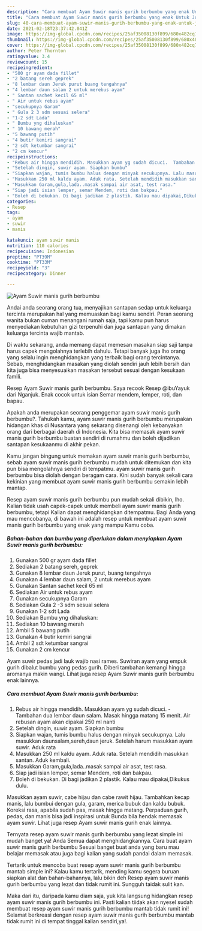 ```yaml
---
description: "Cara membuat Ayam Suwir manis gurih berbumbu yang enak Untuk Jualan"
title: "Cara membuat Ayam Suwir manis gurih berbumbu yang enak Untuk Jualan"
slug: 40-cara-membuat-ayam-suwir-manis-gurih-berbumbu-yang-enak-untuk-jualan
date: 2021-02-18T23:37:42.041Z
image: https://img-global.cpcdn.com/recipes/25af35008130f899/680x482cq70/ayam-suwir-manis-gurih-berbumbu-foto-resep-utama.jpg
thumbnail: https://img-global.cpcdn.com/recipes/25af35008130f899/680x482cq70/ayam-suwir-manis-gurih-berbumbu-foto-resep-utama.jpg
cover: https://img-global.cpcdn.com/recipes/25af35008130f899/680x482cq70/ayam-suwir-manis-gurih-berbumbu-foto-resep-utama.jpg
author: Peter Thornton
ratingvalue: 3.4
reviewcount: 15
recipeingredient:
- "500 gr ayam dada fillet"
- "2 batang sereh geprek"
- "8 lembar daun Jeruk purut buang tengahnya"
- "4 lembar daun salam 2 untuk merebus ayam"
- " Santan sachet kecil 65 ml"
- " Air untuk rebus ayam"
- "secukupnya Garam"
- " Gula 2 3 sdm sesuai selera"
- "1-2 sdt Lada"
- " Bumbu yng dihaluskan"
- " 10 bawang merah"
- "5 bawang putih"
- "4 butir kemiri sangrai"
- "2 sdt ketumbar sangrai"
- "2 cm kencur"
recipeinstructions:
- "Rebus air hingga mendidih. Masukkan ayam yg sudah dicuci.  Tambahan dua lembar daun salam. Masak hingga matang 15 menit. Air rebusan ayam akan dipakai 250 ml nanti"
- "Setelah dingin, suwir ayam. Siapkan bumbu"
- "Siapkan wajan, tumis bumbu halus dengan minyak secukupnya. Lalu masukkan daunsalam,sereh,daun jeruk. Setelah harum masukkan ayam suwir. Aduk rata"
- "Masukkan 250 ml kaldu ayam. Aduk rata. Setelah mendidih masukkan santan. Aduk kembali."
- "Masukkan Garam,gula,lada..masak sampai air asat, test rasa."
- "Siap jadi isian lemper, semar Mendem, roti dan bakpau."
- "Boleh di bekukan. Di bagi jadikan 2 plastik. Kalau mau dipakai,Dikukus dulu."
categories:
- Resep
tags:
- ayam
- suwir
- manis

katakunci: ayam suwir manis 
nutrition: 110 calories
recipecuisine: Indonesian
preptime: "PT39M"
cooktime: "PT33M"
recipeyield: "3"
recipecategory: Dinner

---
```



![Ayam Suwir manis gurih berbumbu](https://img-global.cpcdn.com/recipes/25af35008130f899/680x482cq70/ayam-suwir-manis-gurih-berbumbu-foto-resep-utama.jpg)

Andai anda seorang orang tua, menyajikan santapan sedap untuk keluarga tercinta merupakan hal yang memuaskan bagi kamu sendiri. Peran seorang  wanita bukan cuman menangani rumah saja, tapi kamu pun harus menyediakan kebutuhan gizi terpenuhi dan juga santapan yang dimakan keluarga tercinta wajib mantab.

Di waktu  sekarang, anda memang dapat memesan masakan siap saji tanpa harus capek mengolahnya terlebih dahulu. Tetapi banyak juga lho orang yang selalu ingin menghidangkan yang terbaik bagi orang tercintanya. Sebab, menghidangkan masakan yang diolah sendiri jauh lebih bersih dan kita juga bisa menyesuaikan masakan tersebut sesuai dengan kesukaan famili. 

Resep Ayam Suwir manis gurih berbumbu. Saya recook Resep @ibuYayuk dari Nganjuk. Enak cocok untuk isian Semar mendem, lemper, roti, dan bapau.

Apakah anda merupakan seorang penggemar ayam suwir manis gurih berbumbu?. Tahukah kamu, ayam suwir manis gurih berbumbu merupakan hidangan khas di Nusantara yang sekarang disenangi oleh kebanyakan orang dari berbagai daerah di Indonesia. Kita bisa memasak ayam suwir manis gurih berbumbu buatan sendiri di rumahmu dan boleh dijadikan santapan kesukaanmu di akhir pekan.

Kamu jangan bingung untuk memakan ayam suwir manis gurih berbumbu, sebab ayam suwir manis gurih berbumbu mudah untuk ditemukan dan kita pun bisa mengolahnya sendiri di tempatmu. ayam suwir manis gurih berbumbu bisa diolah dengan beragam cara. Kini sudah banyak sekali cara kekinian yang membuat ayam suwir manis gurih berbumbu semakin lebih mantap.

Resep ayam suwir manis gurih berbumbu pun mudah sekali dibikin, lho. Kalian tidak usah capek-capek untuk membeli ayam suwir manis gurih berbumbu, tetapi Kalian dapat menghidangkan ditempatmu. Bagi Anda yang mau mencobanya, di bawah ini adalah resep untuk membuat ayam suwir manis gurih berbumbu yang enak yang mampu Kamu coba.

<!--inarticleads1-->

##### Bahan-bahan dan bumbu yang diperlukan dalam menyiapkan Ayam Suwir manis gurih berbumbu:

1. Gunakan 500 gr ayam dada fillet
1. Sediakan 2 batang sereh, geprek
1. Gunakan 8 lembar daun Jeruk purut, buang tengahnya
1. Gunakan 4 lembar daun salam, 2 untuk merebus ayam
1. Gunakan  Santan sachet kecil 65 ml
1. Sediakan  Air untuk rebus ayam
1. Gunakan secukupnya Garam
1. Sediakan  Gula 2 -3 sdm sesuai selera
1. Gunakan 1-2 sdt Lada
1. Sediakan  Bumbu yng dihaluskan:
1. Sediakan  10 bawang merah
1. Ambil 5 bawang putih
1. Gunakan 4 butir kemiri sangrai
1. Ambil 2 sdt ketumbar sangrai
1. Gunakan 2 cm kencur


Ayam suwir pedas jadi lauk wajib nasi rames. Suwiran ayam yang empuk gurih dibalut bumbu yang pedas gurih. Diberi tambahan kemangi hingga aromanya makin wangi. Lihat juga resep Ayam Suwir manis gurih berbumbu enak lainnya. 

<!--inarticleads2-->

##### Cara membuat Ayam Suwir manis gurih berbumbu:

1. Rebus air hingga mendidih. Masukkan ayam yg sudah dicuci. -  Tambahan dua lembar daun salam. Masak hingga matang 15 menit. Air rebusan ayam akan dipakai 250 ml nanti
1. Setelah dingin, suwir ayam. Siapkan bumbu
1. Siapkan wajan, tumis bumbu halus dengan minyak secukupnya. Lalu masukkan daunsalam,sereh,daun jeruk. Setelah harum masukkan ayam suwir. Aduk rata
1. Masukkan 250 ml kaldu ayam. Aduk rata. Setelah mendidih masukkan santan. Aduk kembali.
1. Masukkan Garam,gula,lada..masak sampai air asat, test rasa.
1. Siap jadi isian lemper, semar Mendem, roti dan bakpau.
1. Boleh di bekukan. Di bagi jadikan 2 plastik. Kalau mau dipakai,Dikukus dulu.


Masukkan ayam suwir, cabe hijau dan cabe rawit hijau. Tambahkan kecap manis, lalu bumbui dengan gula, garam, merica bubuk dan kaldu bubuk. Koreksi rasa, apabila sudah pas, masak hingga matang. Perpaduan gurih, pedas, dan manis bisa jadi inspirasi untuk Bunda bila hendak memasak ayam suwir. Lihat juga resep Ayam suwir manis gurih enak lainnya. 

Ternyata resep ayam suwir manis gurih berbumbu yang lezat simple ini mudah banget ya! Anda Semua dapat menghidangkannya. Cara buat ayam suwir manis gurih berbumbu Sesuai banget buat anda yang baru mau belajar memasak atau juga bagi kalian yang sudah pandai dalam memasak.

Tertarik untuk mencoba buat resep ayam suwir manis gurih berbumbu mantab simple ini? Kalau kamu tertarik, mending kamu segera buruan siapkan alat dan bahan-bahannya, lalu bikin deh Resep ayam suwir manis gurih berbumbu yang lezat dan tidak rumit ini. Sungguh taidak sulit kan. 

Maka dari itu, daripada kamu diam saja, yuk kita langsung hidangkan resep ayam suwir manis gurih berbumbu ini. Pasti kalian tiidak akan nyesel sudah membuat resep ayam suwir manis gurih berbumbu mantab tidak rumit ini! Selamat berkreasi dengan resep ayam suwir manis gurih berbumbu mantab tidak rumit ini di tempat tinggal kalian sendiri,ya!.

